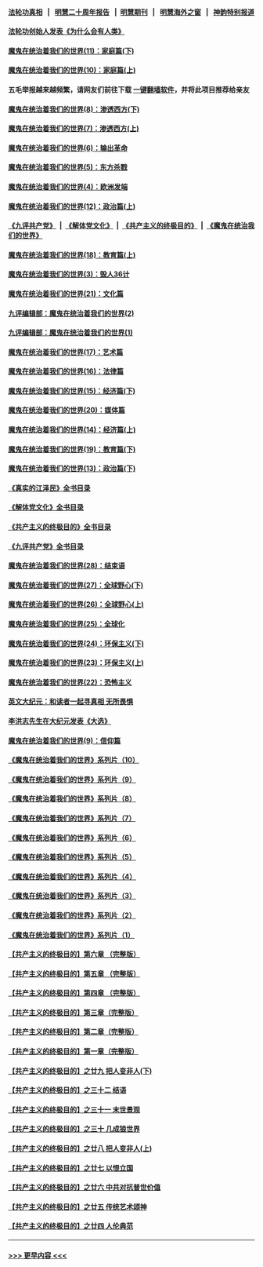 #### [法轮功真相](https://github.com/gfw-breaker/truth/blob/master/README.md?t=0) &nbsp;&nbsp;|&nbsp;&nbsp; [明慧二十周年报告](https://github.com/gfw-breaker/mh-reports/blob/master/README.md?t=0) &nbsp;&nbsp;|&nbsp;&nbsp;[明慧期刊](https://github.com/gfw-breaker/mh-qikan) &nbsp;&nbsp;|&nbsp;&nbsp; [明慧海外之窗](https://github.com/gfw-breaker/mh-news/blob/master/README.md?t=0) &nbsp;&nbsp;|&nbsp;&nbsp; [神韵特别报道](https://github.com/gfw-breaker/mh-news/blob/master/shenyun.md?t=0)
#### [法轮功创始人发表《为什么会有人类》](../pages/nsc422/n13912117.md?t=03080943) 
#### [魔鬼在统治着我们的世界(11)：家庭篇(下)](../pages/nsc422/n10440961.md?t=03080943) 
#### [魔鬼在统治着我们的世界(10)：家庭篇(上)](../pages/nsc422/n10435448.md?t=03080943) 
#### 五毛举报越来越频繁，请网友们前往下载 [一键翻墙软件](https://github.com/gfw-breaker/ssr-accounts)，并将此项目推荐给亲友
#### [魔鬼在统治着我们的世界(8)：渗透西方(下)](../pages/nsc422/n10429603.md?t=03080943) 
#### [魔鬼在统治着我们的世界(7)：渗透西方(上)](../pages/nsc422/n10426013.md?t=03080943) 
#### [魔鬼在统治着我们的世界(6)：输出革命](../pages/nsc422/n10421536.md?t=03080943) 
#### [魔鬼在统治着我们的世界(5)：东方杀戮](../pages/nsc422/n10417707.md?t=03080943) 
#### [魔鬼在统治着我们的世界(4)：欧洲发端](../pages/nsc422/n10414890.md?t=03080943) 
#### [魔鬼在统治着我们的世界(12)：政治篇(上)](../pages/nsc422/n10444576.md?t=03080943) 
#### [《九评共产党》](https://github.com/begood0513/9ping.md/blob/master/README.md) &nbsp;|&nbsp; [《解体党文化》](../../../../jtdwh.md/blob/master/README.md)  &nbsp;|&nbsp; [《共产主义的终极目的》](../../../../gczydzjmd.md/blob/master/README.md) &nbsp;|&nbsp; [《魔鬼在统治我们的世界》](../../../../mgztzwmdsj.md/blob/master/README.md) 
#### [魔鬼在统治着我们的世界(18)：教育篇(上)](../pages/nsc422/n10526970.md?t=03080943) 
#### [魔鬼在统治着我们的世界(3)：毁人36计](../pages/nsc422/n10411583.md?t=03080943) 
#### [魔鬼在统治着我们的世界(21)：文化篇](../pages/nsc422/n10597706.md?t=03080943) 
#### [九评编辑部：魔鬼在统治着我们的世界(2)](../pages/nsc422/n10410036.md?t=03080943) 
#### [九评编辑部：魔鬼在统治着我们的世界(1)](../pages/nsc422/n10406825.md?t=03080943) 
#### [魔鬼在统治着我们的世界(17)：艺术篇](../pages/nsc422/n10499093.md?t=03080943) 
#### [魔鬼在统治着我们的世界(16)：法律篇](../pages/nsc422/n10485969.md?t=03080943) 
#### [魔鬼在统治着我们的世界(15)：经济篇(下)](../pages/nsc422/n10469975.md?t=03080943) 
#### [魔鬼在统治着我们的世界(20)：媒体篇](../pages/nsc422/n10586579.md?t=03080943) 
#### [魔鬼在统治着我们的世界(14)：经济篇(上)](../pages/nsc422/n10457370.md?t=03080943) 
#### [魔鬼在统治着我们的世界(19)：教育篇(下)](../pages/nsc422/n10564808.md?t=03080943) 
#### [魔鬼在统治着我们的世界(13)：政治篇(下)](../pages/nsc422/n10448270.md?t=03080943) 
#### [《真实的江泽民》全书目录](../pages/nsc422/n13721399.md?t=03080943) 
#### [《解体党文化》全书目录](../pages/nsc422/n13721157.md?t=03080943) 
#### [《共产主义的终极目的》全书目录](../pages/nsc422/n13721048.md?t=03080943) 
#### [《九评共产党》全书目录](../pages/nsc422/n13708085.md?t=03080943) 
#### [魔鬼在统治着我们的世界(28)：结束语](../pages/nsc422/n10936246.md?t=03080943) 
#### [魔鬼在统治着我们的世界(27)：全球野心(下)](../pages/nsc422/n10928319.md?t=03080943) 
#### [魔鬼在统治着我们的世界(26)：全球野心(上)](../pages/nsc422/n10900318.md?t=03080943) 
#### [魔鬼在统治着我们的世界(25)：全球化](../pages/nsc422/n10788205.md?t=03080943) 
#### [魔鬼在统治着我们的世界(24)：环保主义(下)](../pages/nsc422/n10695307.md?t=03080943) 
#### [魔鬼在统治着我们的世界(23)：环保主义(上)](../pages/nsc422/n10688613.md?t=03080943) 
#### [魔鬼在统治着我们的世界(22)：恐怖主义](../pages/nsc422/n10614727.md?t=03080943) 
#### [英文大纪元：和读者一起寻真相 无所畏惧](../pages/nsc422/n12542027.md?t=03080943) 
#### [李洪志先生在大纪元发表《大选》](../pages/nsc422/n12534746.md?t=03080943) 
#### [魔鬼在统治着我们的世界(9)：信仰篇](../pages/nsc422/n10432159.md?t=03080943) 
#### [《魔鬼在统治着我们的世界》系列片（10）](../pages/nsc422/n12292670.md?t=03080943) 
#### [《魔鬼在统治着我们的世界》系列片（9）](../pages/nsc422/n12290859.md?t=03080943) 
#### [《魔鬼在统治着我们的世界》系列片（8）](../pages/nsc422/n12287445.md?t=03080943) 
#### [《魔鬼在统治着我们的世界》系列片（7）](../pages/nsc422/n12283425.md?t=03080943) 
#### [《魔鬼在统治着我们的世界》系列片（6）](../pages/nsc422/n12282314.md?t=03080943) 
#### [《魔鬼在统治着我们的世界》系列片（5）](../pages/nsc422/n12281419.md?t=03080943) 
#### [《魔鬼在统治着我们的世界》系列片（4）](../pages/nsc422/n12274024.md?t=03080943) 
#### [《魔鬼在统治着我们的世界》系列片（3）](../pages/nsc422/n12271322.md?t=03080943) 
#### [《魔鬼在统治着我们的世界》系列片（2）](../pages/nsc422/n12269049.md?t=03080943) 
#### [《魔鬼在统治着我们的世界》系列片（1）](../pages/nsc422/n12267575.md?t=03080943) 
#### [【共产主义的终极目的】第六章 （完整版）](../pages/nsc422/n11428913.md?t=03080943) 
#### [【共产主义的终极目的】第五章 （完整版）](../pages/nsc422/n11428912.md?t=03080943) 
#### [【共产主义的终极目的】第四章 （完整版）](../pages/nsc422/n11428907.md?t=03080943) 
#### [【共产主义的终极目的】第三章（完整版）](../pages/nsc422/n11428848.md?t=03080943) 
#### [【共产主义的终极目的】第二章（完整版）](../pages/nsc422/n11428831.md?t=03080943) 
#### [【共产主义的终极目的】第一章（完整版）](../pages/nsc422/n11417651.md?t=03080943) 
#### [【共产主义的终极目的】之廿九 把人变非人(下)](../pages/nsc422/n11344140.md?t=03080943) 
#### [【共产主义的终极目的】之三十二 结语](../pages/nsc422/n11360535.md?t=03080943) 
#### [【共产主义的终极目的】之三十一 末世景观](../pages/nsc422/n11351129.md?t=03080943) 
#### [【共产主义的终极目的】之三十 几成狼世界](../pages/nsc422/n11348280.md?t=03080943) 
#### [【共产主义的终极目的】之廿八 把人变非人(上)](../pages/nsc422/n11340492.md?t=03080943) 
#### [【共产主义的终极目的】之廿七 以恨立国](../pages/nsc422/n11336944.md?t=03080943) 
#### [【共产主义的终极目的】之廿六 中共对抗普世价值](../pages/nsc422/n11324785.md?t=03080943) 
#### [【共产主义的终极目的】之廿五 传统艺术颂神](../pages/nsc422/n11296396.md?t=03080943) 
#### [【共产主义的终极目的】之廿四 人伦典范](../pages/nsc422/n11296397.md?t=03080943) 

----
#### [ >>> 更早内容 <<< ](../indexes/nsc422-earlier.md)
